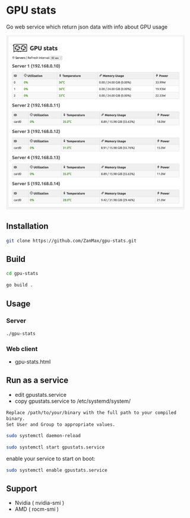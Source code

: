 # GPU stats
Go web service which return json data with info about GPU usage

<img src="https://github.com/ZanMax/zanmax.github.io/blob/master/public/img/gpustats.png?raw=true" width="481" height="470" alt="GPU stats">

## Installation
```bash
git clone https://github.com/ZanMax/gpu-stats.git
```

## Build
```bash
cd gpu-stats
```
```bash
go build .
```

## Usage
### Server
```bash
./gpu-stats
```
### Web client 
- gpu-stats.html

## Run as a service

- edit gpustats.service
- copy gpustats.service to /etc/systemd/system/
```
Replace /path/to/your/binary with the full path to your compiled binary.
Set User and Group to appropriate values.
```

```bash
sudo systemctl daemon-reload
```

```bash
sudo systemctl start gpustats.service
```

enable your service to start on boot:
```bash
sudo systemctl enable gpustats.service
```

## Support
- Nvidia ( nvidia-smi )
- AMD ( rocm-smi )
